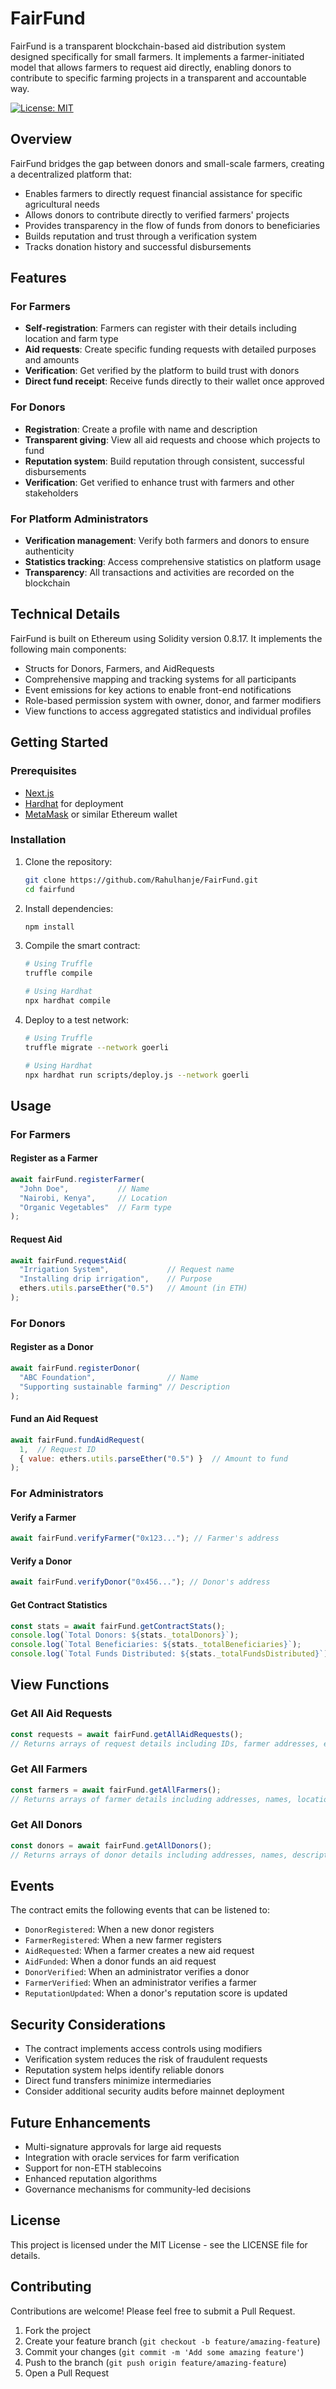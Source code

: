 # FairFund

FairFund is a transparent blockchain-based aid distribution system designed specifically for small farmers. It implements a farmer-initiated model that allows farmers to request aid directly, enabling donors to contribute to specific farming projects in a transparent and accountable way.

[![License: MIT](https://img.shields.io/badge/License-MIT-yellow.svg)](https://opensource.org/licenses/MIT)

## Overview

FairFund bridges the gap between donors and small-scale farmers, creating a decentralized platform that:

- Enables farmers to directly request financial assistance for specific agricultural needs
- Allows donors to contribute directly to verified farmers' projects
- Provides transparency in the flow of funds from donors to beneficiaries
- Builds reputation and trust through a verification system
- Tracks donation history and successful disbursements

## Features

### For Farmers
- **Self-registration**: Farmers can register with their details including location and farm type
- **Aid requests**: Create specific funding requests with detailed purposes and amounts
- **Verification**: Get verified by the platform to build trust with donors
- **Direct fund receipt**: Receive funds directly to their wallet once approved

### For Donors
- **Registration**: Create a profile with name and description
- **Transparent giving**: View all aid requests and choose which projects to fund
- **Reputation system**: Build reputation through consistent, successful disbursements
- **Verification**: Get verified to enhance trust with farmers and other stakeholders

### For Platform Administrators
- **Verification management**: Verify both farmers and donors to ensure authenticity
- **Statistics tracking**: Access comprehensive statistics on platform usage
- **Transparency**: All transactions and activities are recorded on the blockchain

## Technical Details

FairFund is built on Ethereum using Solidity version 0.8.17. It implements the following main components:

- Structs for Donors, Farmers, and AidRequests
- Comprehensive mapping and tracking systems for all participants
- Event emissions for key actions to enable front-end notifications
- Role-based permission system with owner, donor, and farmer modifiers
- View functions to access aggregated statistics and individual profiles

## Getting Started

### Prerequisites

- [Next.js](https://nextjs.org/)
- [Hardhat](https://hardhat.org/) for deployment
- [MetaMask](https://metamask.io/) or similar Ethereum wallet

### Installation

1. Clone the repository:
   ```bash
   git clone https://github.com/Rahulhanje/FairFund.git
   cd fairfund
   ```

2. Install dependencies:
   ```bash
   npm install
   ```

3. Compile the smart contract:
   ```bash
   # Using Truffle
   truffle compile
   
   # Using Hardhat
   npx hardhat compile
   ```

4. Deploy to a test network:
   ```bash
   # Using Truffle
   truffle migrate --network goerli
   
   # Using Hardhat
   npx hardhat run scripts/deploy.js --network goerli
   ```

## Usage

### For Farmers

#### Register as a Farmer
```javascript
await fairFund.registerFarmer(
  "John Doe",           // Name
  "Nairobi, Kenya",     // Location
  "Organic Vegetables"  // Farm type
);
```

#### Request Aid
```javascript
await fairFund.requestAid(
  "Irrigation System",             // Request name
  "Installing drip irrigation",    // Purpose
  ethers.utils.parseEther("0.5")   // Amount (in ETH)
);
```

### For Donors

#### Register as a Donor
```javascript
await fairFund.registerDonor(
  "ABC Foundation",                // Name
  "Supporting sustainable farming" // Description
);
```

#### Fund an Aid Request
```javascript
await fairFund.fundAidRequest(
  1,  // Request ID
  { value: ethers.utils.parseEther("0.5") }  // Amount to fund
);
```

### For Administrators

#### Verify a Farmer
```javascript
await fairFund.verifyFarmer("0x123..."); // Farmer's address
```

#### Verify a Donor
```javascript
await fairFund.verifyDonor("0x456..."); // Donor's address
```

#### Get Contract Statistics
```javascript
const stats = await fairFund.getContractStats();
console.log(`Total Donors: ${stats._totalDonors}`);
console.log(`Total Beneficiaries: ${stats._totalBeneficiaries}`);
console.log(`Total Funds Distributed: ${stats._totalFundsDistributed}`);
```

## View Functions

### Get All Aid Requests
```javascript
const requests = await fairFund.getAllAidRequests();
// Returns arrays of request details including IDs, farmer addresses, etc.
```

### Get All Farmers
```javascript
const farmers = await fairFund.getAllFarmers();
// Returns arrays of farmer details including addresses, names, locations, etc.
```

### Get All Donors
```javascript
const donors = await fairFund.getAllDonors();
// Returns arrays of donor details including addresses, names, descriptions, etc.
```

## Events

The contract emits the following events that can be listened to:

- `DonorRegistered`: When a new donor registers
- `FarmerRegistered`: When a new farmer registers
- `AidRequested`: When a farmer creates a new aid request
- `AidFunded`: When a donor funds an aid request
- `DonorVerified`: When an administrator verifies a donor
- `FarmerVerified`: When an administrator verifies a farmer
- `ReputationUpdated`: When a donor's reputation score is updated

## Security Considerations

- The contract implements access controls using modifiers
- Verification system reduces the risk of fraudulent requests
- Reputation system helps identify reliable donors
- Direct fund transfers minimize intermediaries
- Consider additional security audits before mainnet deployment

## Future Enhancements

- Multi-signature approvals for large aid requests
- Integration with oracle services for farm verification
- Support for non-ETH stablecoins
- Enhanced reputation algorithms
- Governance mechanisms for community-led decisions

## License

This project is licensed under the MIT License - see the LICENSE file for details.

## Contributing

Contributions are welcome! Please feel free to submit a Pull Request.

1. Fork the project
2. Create your feature branch (`git checkout -b feature/amazing-feature`)
3. Commit your changes (`git commit -m 'Add some amazing feature'`)
4. Push to the branch (`git push origin feature/amazing-feature`)
5. Open a Pull Request
